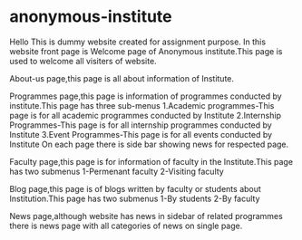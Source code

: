 # anonymous-institute
Hello 
This is dummy website created for assignment purpose.
In this website front page is Welcome page of Anonymous institute.This page is used to welcome all visiters of website.

About-us page,this page is all about information of Institute.

Programmes page,this page is information of programmes conducted by institute.This page has three sub-menus
1.Academic programmes-This page is for all academic programmes conducted by Institute
2.Internship Programmes-This page is for all internship programmes conducted by Institute
3.Event Programmes-This page is for all events conducted by Institute
On each page there is side bar showing news for respected page.

Faculty page,this page is for information of faculty in the Institute.This page has two submenus
1-Permenant faculty
2-Visiting faculty

Blog page,this page is of blogs written by faculty or students about Institution.This page has two submenus
1-By students
2-By faculty

News page,although website has news in sidebar of related programmes there is news page with all categories of news on single page.
